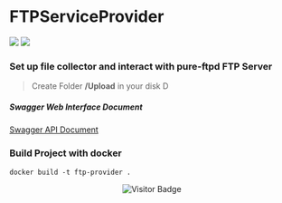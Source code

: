 # FTPServiceProvider

![](https://img.shields.io/github/languages/top/fan9704/FTPServiceProvider?logo=openjdk&logoColor=%23FFFFFF&style=for-the-badge)
![](https://img.shields.io/github/languages/count/fan9704/FTPServiceProvider?color=%23005A2B&style=for-the-badge)

### Set up file collector and interact with pure-ftpd FTP Server

> Create Folder **/Upload** in your disk D

##### Swagger Web Interface Document
[Swagger API Document](http://localhost:8080/swagger-ui/index.html)


### Build Project with docker

```dockerfile
docker build -t ftp-provider .
```

<span align="center">

![Visitor Badge](https://visitor-badge.laobi.icu/badge?page_id=fan9704.FTPServiceProvider)

</span>